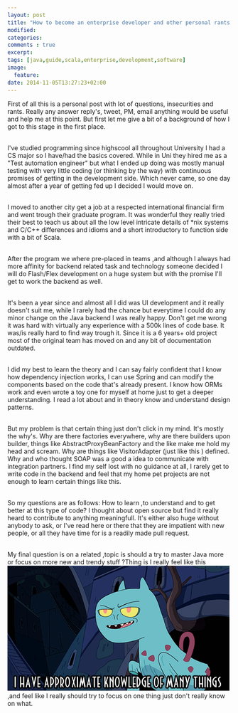 ```yaml
---
layout: post
title: "How to become an enterprise developer and other personal rants ?"
modified:
categories: 
comments : true
excerpt:
tags: [java,guide,scala,enterprise,development,software]
image:
  feature:
date: 2014-11-05T13:27:23+02:00
---
```


First of all this is a personal post with lot of questions, insecurities and rants. Really any answer reply's, tweet, PM, email anything would be useful and help me at this point. But first let me give a bit of a background of how I got to this stage in the first place.
<br/><br/>

I've studied programming since highscool all throughout University I had a CS major so I have/had the basics covered. While in Uni they hired me as a "Test automation engineer" but what I ended up doing was mostly manual testing with very little coding (or thinking by the way) with continuous promises of getting in the development side. Which never came, so one day almost after a year of getting fed up I decided I would move on.
<br/><br/>

I moved to another city get a job at a respected international financial firm and went trough their graduate program. It was wonderful they really tried their best to teach us about all the low level intricate details of *nix systems and C/C++ differences and idioms and a short introductory to function side with a bit of Scala.
<br/><br/>

After the program we where pre-placed in teams ,and although I always had more affinity for backend related task and technology someone decided I will do Flash/Flex development on a huge system but with the promise I'll get to work the backend as well.
<br/><br/>

It's been a year since and almost all I did was UI development and it really doesn't suit me, while I rarely had the chance but everytime I could do any minor change on the Java backend I was really happy. Don't get me wrong it was hard with virtually any experience with a 500k lines of code base. It was/is really hard to find way trough it. Since it is a 6 years+ old project most of the original team has moved on and any bit of documentation outdated.
<br/><br/>

I did my best to learn the theory and I can say fairly confident that I know how dependency injection works, I can use Spring and can modify the components based on the code that's already present. I know how ORMs work and even wrote a toy one for myself at home just to get a deeper understanding. I read a lot about and in theory know and understand design patterns.
<br/><br/>

But my problem is that certain thing just don't click in my mind. It's mostly the why's. Why are there factories everywhere, why are there builders upon builder, things like AbstractProxyBeanFactory and the like make me hold my head and scream. Why are things like VisitorAdapter (just like this ) defined. Why and who thought SOAP was a good a idea to communicate with integration partners. I find my self lost with no guidance at all, I rarely get to write code in the backend and feel that my home pet projects are not enough to learn certain things like this.
<br/><br/>

So my questions are as follows:
How to learn ,to understand and to get better at this type of code? I thought about open source but find it really heard to contribute to anything meaningfull. It's either also huge without anybody to ask, or I've read here or there that they are impatient with new people, or all they have time for is a readily made pull request.
<br/><br/>

My final question is on a related ,topic is should a try to master Java more or focus on more new and trendy stuff ?Thing is I really feel like this <br/>
![alt text](/images/aprox.gif "Knowledge")
<br/>
,and feel like I really should try to focus on one thing just don't really know on what.

